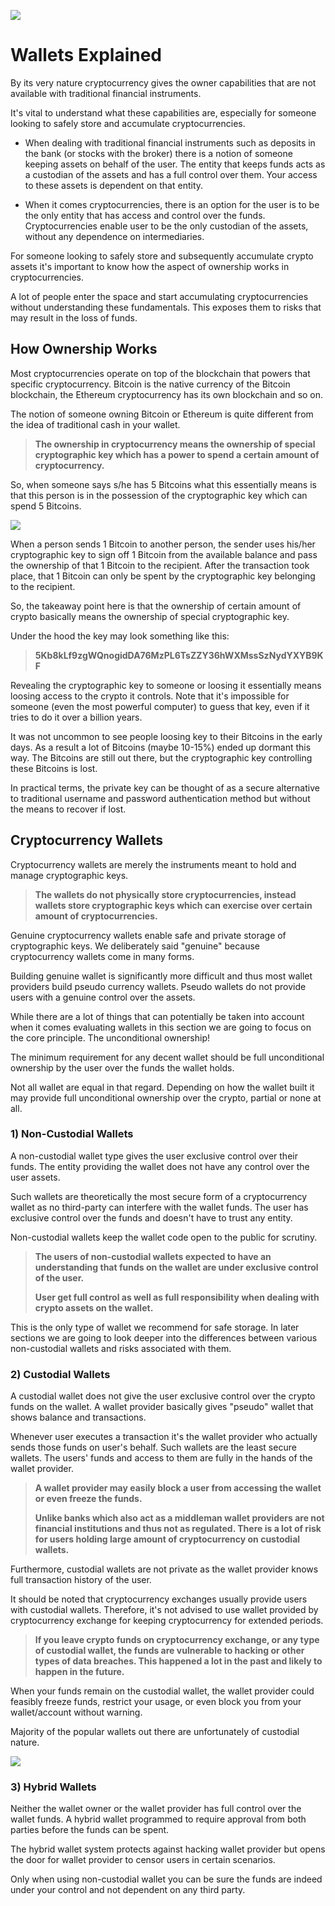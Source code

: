 ![](../images/02-main-l.png)

# Wallets Explained

By its very nature cryptocurrency gives the owner capabilities that are not available with traditional financial instruments.

It's vital to understand what these capabilities are, especially for someone looking to safely store and accumulate cryptocurrencies.

- When dealing with traditional financial instruments such as deposits in the bank (or stocks with the broker) there is a notion of someone keeping assets on behalf of the user. The entity that keeps funds acts as a custodian of the assets and has a full control over them. Your access to these assets is dependent on that entity.

- When it comes cryptocurrencies, there is an option for the user is to be the only entity that has access and control over the funds. Cryptocurrencies enable user to be the only custodian of the assets, without any dependence on intermediaries.

For someone looking to safely store and subsequently accumulate crypto assets it's important to know how the aspect of ownership works in cryptocurrencies.

A lot of people enter the space and start accumulating cryptocurrencies without understanding these fundamentals. This exposes them to risks that may result in the loss of funds.

## How Ownership Works

Most cryptocurrencies operate on top of the blockchain that powers that specific cryptocurrency. Bitcoin is the native currency of the Bitcoin blockchain, the Ethereum cryptocurrency has its own blockchain and so on.

The notion of someone owning Bitcoin or Ethereum is quite different from the idea of traditional cash in your wallet. 

>**The ownership in cryptocurrency means the ownership of special cryptographic key which has a power to spend a certain amount of cryptocurrency.**

So, when someone says s/he has 5 Bitcoins what this essentially means is that this person is in the possession of the cryptographic key which can spend 5 Bitcoins.

![](../images/02-02-l.png)

When a person sends 1 Bitcoin to another person, the sender uses his/her cryptographic key to sign off 1 Bitcoin from the available balance and pass the ownership of that 1 Bitcoin to the recipient. After the transaction took place, that 1 Bitcoin can only be spent by the cryptographic key belonging to the recipient.

So, the takeaway point here is that the ownership of certain amount of crypto basically means the ownership of special cryptographic key.

Under the hood the key may look something like this:

>**5Kb8kLf9zgWQnogidDA76MzPL6TsZZY36hWXMssSzNydYXYB9KF**

Revealing the cryptographic key to someone or loosing it essentially means loosing access to the crypto it controls. Note that it's impossible for someone (even the most powerful computer) to guess that key, even if it tries to do it over a billion years. 

It was not uncommon to see people loosing key to their Bitcoins in the early days. As a result a lot of Bitcoins (maybe 10-15%) ended up dormant this way. The Bitcoins are still out there, but the cryptographic key controlling these Bitcoins is lost.

In practical terms, the private key can be thought of as a secure alternative to traditional username and password authentication method but without the means to recover if lost.

## Cryptocurrency Wallets

Cryptocurrency wallets are merely the instruments meant to hold and manage cryptographic keys. 

>**The wallets do not physically store cryptocurrencies, instead wallets store cryptographic keys which can exercise over certain amount of cryptocurrencies.**

Genuine cryptocurrency wallets enable safe and private storage of cryptographic keys. We deliberately said "genuine" because cryptocurrency wallets come in many forms. 

Building genuine wallet is significantly more difficult and thus most wallet providers build pseudo currency wallets. Pseudo wallets do not provide users with a genuine control over the assets.

While there are a lot of things that can potentially be taken into account when it comes evaluating wallets in this section we are going to focus on the core principle. The unconditional ownership!

The minimum requirement for any decent wallet should be full unconditional ownership by the user over the funds the wallet holds.

Not all wallet are equal in that regard. Depending on how the wallet built it may provide full unconditional ownership over the crypto, partial or none at all.

### 1) Non-Custodial Wallets

A non-custodial wallet type gives the user exclusive control over their funds. The entity providing the wallet does not have any control over the user assets. 

Such wallets are theoretically the most secure form of a cryptocurrency wallet as no third-party can interfere with the wallet funds. The user has exclusive control over the funds and doesn't have to trust any entity.

Non-custodial wallets keep the wallet code open to the public for scrutiny.

>**The users of non-custodial wallets expected to have an understanding that funds on the wallet are under exclusive control of the user.**
>
>**User get full control as well as full responsibility when dealing with crypto assets on the wallet.**

This is the only type of wallet we recommend for safe storage. In later sections we are going to look deeper into the differences between various non-custodial wallets and risks associated with them.

### 2) Custodial Wallets

A custodial wallet does not give the user exclusive control over the crypto funds on the wallet. A wallet provider basically gives "pseudo" wallet that shows balance and transactions. 

Whenever user executes a transaction it's the wallet provider who actually sends those funds on user's behalf. Such wallets are the least secure wallets. The users' funds and access to them are fully in the hands of the wallet provider. 

>**A wallet provider may easily block a user from accessing the wallet or even freeze the funds.**
> 
>**Unlike banks which also act as a middleman wallet providers are not financial institutions and thus not as regulated. There is a lot of risk for users holding large amount of cryptocurrency on custodial wallets.**

Furthermore, custodial wallets are not private as the wallet provider knows full transaction history of the user.

It should be noted that cryptocurrency exchanges usually provide users with custodial wallets. Therefore, it's not advised to use wallet provided by cryptocurrency exchange for keeping cryptocurrency for extended periods.

>**If you leave crypto funds on cryptocurrency exchange, or any type of custodial wallet, the funds are vulnerable to hacking or other types of data breaches. This happened a lot in the past and likely to happen in the future.**

When your funds remain on the custodial wallet, the wallet provider could feasibly freeze funds, restrict your usage, or even block you from your wallet/account without warning.

Majority of the popular wallets out there are unfortunately of custodial nature.

![](../images/02-03-l.png)

### 3) Hybrid Wallets

Neither the wallet owner or the wallet provider has full control over the wallet funds. A hybrid wallet programmed to require approval from both parties before the funds can be spent. 

The hybrid wallet system protects against hacking wallet provider but opens the door for wallet provider to censor users in certain scenarios.

Only when using non-custodial wallet you can be sure the funds are indeed under your control and not dependent on any third party.
